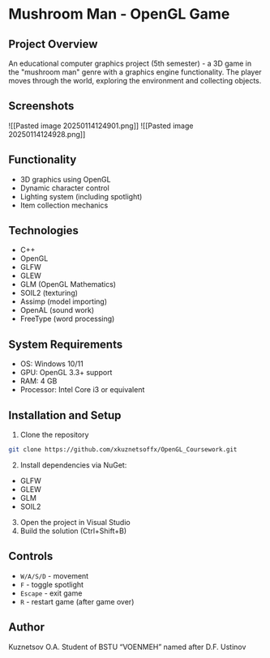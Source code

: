 # Mushroom Man - OpenGL Game 

## Project Overview 
An educational computer graphics project (5th semester) - a 3D game in the "mushroom man" genre with a graphics engine functionality. The player moves through the world, exploring the environment and collecting objects. 
## Screenshots 
![[Pasted image 20250114124901.png]]
![[Pasted image 20250114124928.png]]
## Functionality
- 3D graphics using OpenGL
- Dynamic character control
- Lighting system (including spotlight)
- Item collection mechanics 
## Technologies
- C++
- OpenGL
- GLFW
- GLEW
- GLM (OpenGL Mathematics)
- SOIL2 (texturing)
- Assimp (model importing)
- OpenAL (sound work)
- FreeType (word processing)
## System Requirements
- OS: Windows 10/11
- GPU: OpenGL 3.3+ support
- RAM: 4 GB 
- Processor: Intel Core i3 or equivalent

 ## Installation and Setup 
1. Clone the repository 
```bash 
git clone https://github.com/xkuznetsoffx/OpenGL_Coursework.git
```

2. Install dependencies via NuGet:
- GLFW
- GLEW
- GLM
- SOIL2

3. Open the project in Visual Studio
4. Build the solution (Ctrl+Shift+B)
## Controls

- `W/A/S/D` - movement
- `F` - toggle spotlight
- `Escape` - exit game
- `R` - restart game (after game over)
## Author
Kuznetsov O.A.
Student of BSTU “VOENMEH” named after D.F. Ustinov
